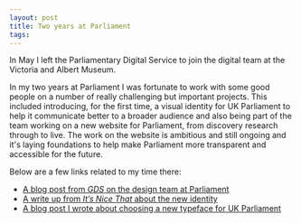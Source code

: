 ```yaml
---
layout: post
title: Two years at Parliament
tags:
---
```


In May I left the Parliamentary Digital Service to join the digital team at the Victoria and Albert Museum.

In my two years at Parliament I was fortunate to work with some good people on a number of really challenging but important projects. This included introducing, for the first time, a visual identity for UK Parliament to help it communicate better to a broader audience and also being part of the team working on a new website for Parliament, from discovery research through to live. The work on the website is ambitious and still ongoing and it's laying  foundations to help make Parliament more transparent and accessible for the future. 

Below are a few links related to my time there: 

* [A blog post from _GDS_ on the design team at Parliament](https://designnotes.blog.gov.uk/2017/12/01/design-in-the-parliamentary-digital-service/)
* [A write up from _It’s Nice That_ about the new identity](https://www.itsnicethat.com/news/someone-design-agency-uk-parliament-visual-identity-graphic-design-200318)
* [A blog post I wrote about choosing a new typeface for UK Parliament](https://pds.blog.parliament.uk/2018/04/23/a-new-typeface-for-parliament/)